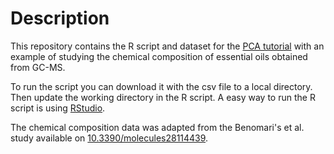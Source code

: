 # Description

This repository contains the R script and dataset for the [PCA tutorial](https://leosotoj.com/post/2024/09/28/study-of-essential-oils-with-principal-components-analysis-in-r) with an example of studying the chemical composition of essential oils obtained from GC-MS. 

To run the script you can download it with the csv file to a local directory. Then update the working directory in the R script. A easy way to run the R script is using [RStudio](https://posit.co/downloads/).

The chemical composition data was adapted from the Benomari's et al. study available on [10.3390/molecules28114439](https://doi.org/10.3390/molecules28114439).
